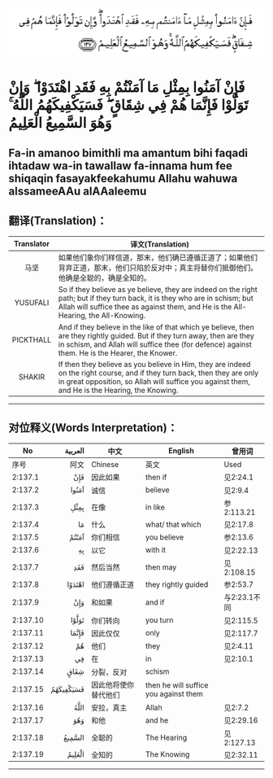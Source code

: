 ![002:137](images/002_137.gif)

# فَإِنْ آمَنُوا بِمِثْلِ مَا آمَنْتُمْ بِهِ فَقَدِ اهْتَدَوْا ۖ وَإِنْ تَوَلَّوْا فَإِنَّمَا هُمْ فِي شِقَاقٍ ۖ فَسَيَكْفِيكَهُمُ اللَّهُ ۚ وَهُوَ السَّمِيعُ الْعَلِيمُ 

## Fa-in amanoo bimithli ma amantum bihi faqadi ihtadaw wa-in tawallaw fa-innama hum fee shiqaqin fasayakfeekahumu Allahu wahuwa alssameeAAu alAAaleemu

## 翻译(Translation)：

| Translator | 译文(Translation)                                            |
| :--------: | ------------------------------------------------------------ |
|    马坚    | 如果他们象你们样信道，那末，他们确已遵循正道了；如果他们背弃正道，那末，他们只陷於反对中；真主将替你们抵御他们。他确是全聪的，确是全知的。 |
|  YUSUFALI  | So if they believe as ye believe, they are indeed on the right path; but if they turn back, it is they who are in schism; but Allah will suffice thee as against them, and He is the All-Hearing, the All-Knowing. |
| PICKTHALL  | And if they believe in the like of that which ye believe, then are they rightly guided. But if they turn away, then are they in schism, and Allah will suffice thee (for defence) against them. He is the Hearer, the Knower. |
|   SHAKIR   | If then they believe as you believe in Him, they are indeed on the right course, and if they turn back, then they are only in great opposition, so Allah will suffice you against them, and He is the Hearing, the Knowing. |

---

## 对位释义(Words Interpretation)：

| No       |   العربية | 中文                 | English                               | 曾用词       |
| -------- | --------: | -------------------- | ------------------------------------- | ------------ |
| 序号     |      阿文 | Chinese              | 英文                                  | Used         |
| 2:137.1  |       فَإِنْ | 因此如果             | then if                               | 见2:24.1     |
| 2:137.2  |     آمَنُوا | 诚信                 | believe                               | 见2:9.4      |
| 2:137.3  |      بِمِثْلِ | 在像                 | in like                               | 参2:113.21   |
| 2:137.4  |        مَا | 什么                 | what/ that which                      | 见2:17.8     |
| 2:137.5  |     آمَنْتُمْ | 你们相信             | you believe                           | 参2:13.6     |
| 2:137.6  |        بِهِ | 以它                 | with it                               | 见2:22.13    |
| 2:137.7  |       فَقَدِ | 然后当然             | then may                              | 见2:108.15   |
| 2:137.8  |    اهْتَدَوْا | 他们遵循正道         | they rightly guided                   | 参2:53.7     |
| 2:137.9  |       وَإِنْ | 和如果               | and if                                | 与2:23.1不同 |
| 2:137.10 |     تَوَلَّوْا | 你们转向             | you turn                              | 见2:115.5    |
| 2:137.11 |     فَإِنَّمَا | 因此仅仅             | only                                  | 见2:117.7    |
| 2:137.12 |        هُمْ | 他们                 | they                                  | 见2:4.11     |
| 2:137.13 |        فِي | 在                   | in                                    | 见2:10.1     |
| 2:137.14 |      شِقَاقٍ | 分裂，反对           | schism                                |              |
| 2:137.15 | فَسَيَكْفِيكَهُمُ | 因此他将使你替代他们 | then he will suffice you against them |              |
| 2:137.16 |      اللَّهُ | 安拉，真主           | Allah                                 | 见2:7.2      |
| 2:137.17 |       وَهُوَ | 和他                 | and he                                | 见2:29.16    |
| 2:137.18 |    السَّمِيعُ | 全聪的               | The Hearing                           | 见2:127.13   |
| 2:137.19 |    الْعَلِيمُ | 全知的               | The Knowing                           | 见2:32.11    |

---
